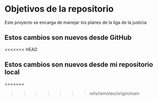 # Objetivos de la repositorio

Este proyecto se encarga de manejar los planes de la liga de la justicia


## Estos cambios son nuevos desde GitHub
<<<<<<< HEAD
## Estos cambios son nuevos desde mi repositorio local
=======

>>>>>>> refs/remotes/origin/main
